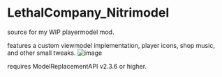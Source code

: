 # LethalCompany_Nitrimodel
 
source for my WIP playermodel mod.

features a custom viewmodel implementation, player icons, shop music, and other small tweaks.
![image](https://github.com/NueSB/LethalCompany_Nitrimodel/assets/22834910/0d9f7d22-6306-42df-8833-ab079f1d8d3f)

requires ModelReplacementAPI v2.3.6 or higher.

